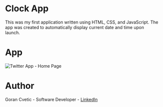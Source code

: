 # Clock App
This was my first application written using HTML, CSS, and JavaScript. The app was created to automatically display current date and time upon launch.

# App
![Twitter App - Home Page]()

# Author
Goran Cvetic - Software Developer - [LinkedIn](https://www.linkedin.com/in/goran-cvetic-9aaa4288/)
